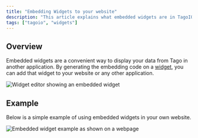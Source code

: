 ```yaml
---
title: "Embedding Widgets to your website"
description: "This article explains what embedded widgets are in TagoIO and how to generate embedding code to display your widget data on a website or other applications, with a simple visual example."
tags: ["tagoio", "widgets"]
---
```


## Overview

Embedded widgets are a convenient way to display your data from Tago in another application. By generating the embedding code on a [widget](link-to-widget), you can add that widget to your website or any other application.

![Widget editor showing an embedded widget](/docs_imagem/tagoio/embedding-widgets-to-your-website-2.gif)

## Example

Below is a simple example of using embedded widgets in your own website.

![Embedded widget example as shown on a webpage](/docs_imagem/tagoio/embedding-widgets-to-your-website-2.gif)